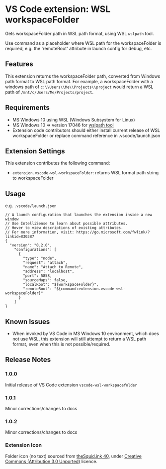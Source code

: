 # VS Code extension: WSL workspaceFolder

Gets workspaceFolder path in WSL path format, using WSL `wslpath` tool.

Use command as a placeholder where WSL path for the workspaceFolder is required, e.g. the 'remoteRoot' attribute in launch config for debug, etc.

## Features

This extension returns the workspaceFolder path, converted from Windows path format to WSL path format. For example, a workspaceFolder with a windows path of `c:\\Users\\Me\\Projects\\project` would return a WSL path of `/mnt/c/Users/Me/Projects/project`.  

## Requirements

- MS Windows 10 using WSL (Windows Subsystem for Linux)
- MS Windows 10 => version 17046 for [wslpath tool](https://github.com/MicrosoftDocs/WSL/blob/master/WSL/release-notes.md#build-17046)
- Extension code contributors should either install current release of WSL workspaceFolder or replace command reference in .vscode/launch.json

## Extension Settings

This extension contributes the following command:

* `extension.vscode-wsl-workspaceFolder`: returns WSL format path string to workspaceFolder

## Usage

e.g. `.vscode/launch.json`

```
// A launch configuration that launches the extension inside a new window
// Use IntelliSense to learn about possible attributes.
// Hover to view descriptions of existing attributes.
// For more information, visit: https://go.microsoft.com/fwlink/?linkid=830387
{
  "version": "0.2.0",
    "configurations": [
      {
        "type": "node",
        "request": "attach",
        "name": "Attach to Remote",
        "address": "localhost",
        "port": 5858,
        "sourceMaps": false,
        "localRoot": "${workspaceFolder}",
        "remoteRoot": "${command:extension.vscode-wsl-workspaceFolder}"
      }
    ]
}
```

## Known Issues

- When invoked by VS Code in MS Windows 10 environment, which does not use WSL, this extension will still attempt to return a WSL path format, even when this is not possible/required.

## Release Notes

### 1.0.0

Initial release of VS Code extension `vscode-wsl-workspacefolder`

### 1.0.1

Minor corrections/changes to docs

### 1.0.2

Minor corrections/changes to docs

### Extension Icon

Folder icon (no text) sourced from [theSquid.ink 40](https://www.iconfinder.com/icons/416376/envelope_files_folder_interface_office_icon), under [Creative Commons (Attribution 3.0 Unported)](https://creativecommons.org/licenses/by/3.0/) licence.
